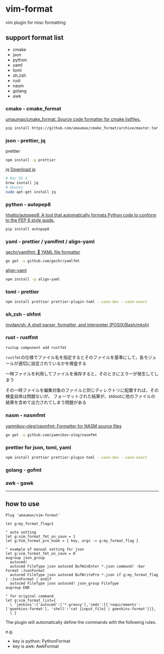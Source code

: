 # vim-format

vim plugin for misc formatting

## support format list
* cmake
* json
* python
* yaml
* toml
* sh,zsh
* rust
* nasm
* golang
* awk

### cmake - cmake_format
[umaumax/cmake\_format: Source code formatter for cmake listfiles\.]( https://github.com/umaumax/cmake_format )
``` bash
pip install https://github.com/umaumax/cmake_format/archive/master.tar.gz
```

### json - prettier, jq
prettier
``` bash
npm install -g prettier
```

jq
[Download jq]( https://stedolan.github.io/jq/download/ )
``` bash
# Mac OS X
brew install jq
# Ubuntu
sudo apt-get install jq
```

### python - autopep8
[hhatto/autopep8: A tool that automatically formats Python code to conform to the PEP 8 style guide\.]( https://github.com/hhatto/autopep8 )
``` bash
pip install autopep8
```

### yaml - prettier / yamlfmt / align-yaml
[gechr/yamlfmt: 📄 YAML file formatter]( https://github.com/gechr/yamlfmt )
``` bash
go get -u github.com/gechr/yamlfmt
```

[align\-yaml]( https://github.com/jonschlinkert/align-yaml )
``` bash
npm install -g align-yaml
```

### toml - prettier
``` bash
npm install prettier prettier-plugin-toml --save-dev --save-exact
```

### sh,zsh - shfmt
[mvdan/sh: A shell parser, formatter, and interpreter \(POSIX/Bash/mksh\)]( https://github.com/mvdan/sh )

### rust - rustfmt
``` bash
rustup component add rustfmt
```
`rustfmt`の仕様でファイル名を指定するとそのファイルを基準にして，各モジュールが適切に設定されているかを検査する

一時ファイルを利用してファイルを保存すると，そのときにエラーが発生してしまう

その一時ファイルを編集対象のファイルと同じディレクトリに配置すれば，その検査自体は問題ないが，
フォーマットされた結果が，stdoutに他のファイルの結果を含めて出力されてしまう問題がある

### nasm - nasmfmt
[yamnikov\-oleg/nasmfmt: Formatter for NASM source files]( https://github.com/yamnikov-oleg/nasmfmt )
``` bash
go get -u github.com/yamnikov-oleg/nasmfmt
```

### prettier for json, toml, yaml
``` bash
npm install prettier prettier-plugin-toml --save-dev --save-exact
```

### golang - gofmt

### awk - gawk

----

## how to use
``` vim
Plug 'umaumax/vim-format'

let g:my_format_flag=1

" auto setting
let g:vim_format_fmt_on_save = 1
let g:Vim_format_pre_hook = { key, args -> g:my_format_flag }

" example of manual setting for json
let g:vim_format_fmt_on_save = 0
augroup json_group
  autocmd!
  autocmd FileType json autocmd BufWinEnter *.json command! -bar Format :JsonFormat
  autocmd FileType json autocmd BufWritePre *.json if g:my_format_flag | :JsonFormat | endif
  autocmd FileType json autocmd! json_group FileType
augroup END

" for original command
let g:vim_format_list={
  \ 'jenkins':{'autocmd':['*.groovy'],'cmds':[{'requirements':['goenkins-format'], 'shell':'cat {input_file} | goenkins-format'}]},
  \ }
```

The plugin will automatically define the commands with the following rules.

e.g.
* key is python: PythonFormat
* key is awk:    AwkFormat
